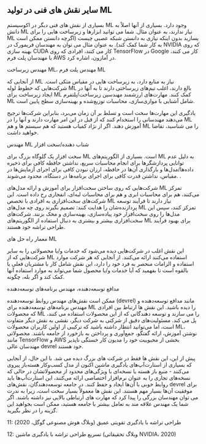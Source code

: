 ## سایر نقش های فنی در تولید ML

بسیاری از نقش های فنی دیگر در اکوسیستم ML وجود دارد. بسیاری از آنها اصلاً به دانش ML نیاز ندارند، به عنوان مثال. شما می توانید ابزارها و زیرساخت هایی را برای ML بسازید بدون اینکه نیازی به دانستن شبکه عصبی چیست (اگرچه دانستن ممکن 
است به کار شما کمک کند). به عنوان مثال می توان به مهندسان فریمورک در NVIDIA که روی بهینه سازی CUDA کار می کنند، افرادی که روی TensorFlow در Google کار می کنند، یا مهندسان پلت فرم AWS در آمازون، اشاره کرد.

مهندس زیرساخت ML، مهندس پلت فرم ML

از آنجایی که ML نیاز به منابع دارد، به زیرساخت هایی در مقیاس متکی است. شرکت‌هایی که خطوط لوله ML بالغ دارند، اغلب تیم‌های زیرساختی دارند تا به آنها در ایجاد زیرساخت برای ML کمک کنند. مهارت‌های ارزشمند مهندسین زیرساخت/پلتفرم ML شامل آشنایی با موازی‌سازی، محاسبات توزیع‌شده و بهینه‌سازی سطح پایین است.

یادگیری این مهارت‌ها سخت است و تسلط بر آن زمان می‌برد، بنابراین شرکت‌ها ترجیح می‌دهند مهندسانی را استخدام کنند که از قبل در این امر مهارت دارند و آنها را در ML آموزش دهند. اگر از نژاد کمیاب هستید که هم سیستم ها و هم ML را می شناسید، تقاضا خواهید داشت.

مهندس ML شتاب دهنده/سخت افزار


سخت افزار یک گلوگاه بزرگ برای ML است. بسیاری از الگوریتم‌های ML به دلیل عدم توانایی پردازشگرها برای انجام محاسبات سریع، نداشتن حافظه کافی برای ذخیره داده‌ها/مدل‌ها و بارگذاری آن‌ها در حافظه، ارزان نبودن کافی برای اجرای آزمایش‌ها در مقیاس، نداشتن قدرت کافی برای اجرای برنامه‌ها در دستگاه، محدود می‌شوند. .

شرکت‌هایی که روی ساختن سخت‌افزار برای آموزش و ارائه مدل‌های ML تمرکز می‌کنند، هم برای محاسبات ابری و هم برای محاسبات لبه‌ای، انفجاری رخ داده است. این شرکت‌های سخت‌افزاری به افرادی با تخصص ML نیاز دارند تا فرآیند توسعه پردازنده‌شان را هدایت کنند: تصمیم بگیرند روی چه مدل‌های ML تمرکز کنند، سپس این مدل‌ها را روی سخت‌افزار خود پیاده‌سازی، بهینه‌سازی و محک بزنند. شرکت‌های سخت‌افزاری بیشتر و بیشتری به دنبال استفاده از الگوریتم‌های ML برای بهبود فرآیند طراحی تراشه خود هستند.

معمار راه حل های ML

این نقش اغلب در شرکت‌هایی دیده می‌شود که خدمات و/یا محصولاتی را به سایر شرکت‌هایی که از ML استفاده می‌کنند ارائه می‌کنند. از آنجایی که هر شرکت موارد استفاده و الزامات منحصر به فرد خود را دارد، این نقش شامل کار با مشتریان فعلی یا بالقوه است تا بفهمید که آیا خدمات و/یا محصول شما می‌تواند به موارد استفاده آنها کمک کند و اگر بله، چگونه.


مدافع توسعه‌دهنده، مهندس برنامه‌های توسعه‌دهنده


ممکن است نقش‌های مهندس روابط توسعه‌دهنده (devrel) مانند مدافع توسعه‌دهنده و مهندس برنامه‌های توسعه‌دهنده برای ML را دیده باشید. این نقش ها ارتباط بین افرادی که محصولات ML را می سازند و توسعه دهندگانی که از این محصولات استفاده می کنند، پل می کند. مسئولیت‌های دقیق از شرکتی به شرکت دیگر، نقشی به نقش دیگر متفاوت است، اما می‌توانید انتظار داشته باشید که ترکیبی از اولین کاربران محصولات ML، نوشتن آموزش، ارائه گفتگو، جمع‌آوری و پرداختن به بازخورد از جامعه باشند. محصولاتی مانند TensorFlow و AWS بخشی از محبوبیت خود را مدیون کار خستگی ناپذیر مهندسان عالی devrel خود هستند.

پیش از این، این نقش ها فقط در شرکت های بزرگ دیده می شد. با این حال، از آنجایی که بسیاری از استارت‌آپ‌های یادگیری ماشین اکنون از مدل کسب‌وکار هسته‌باز پیروی می‌کنند - منبع باز هسته یا نسخه‌ای با ویژگی‌های محدود از محصولاتشان در حالی که نسخه‌های تجاری را به عنوان نرم‌افزار اختصاصی ارائه می‌کنند، این استارت‌آپ‌ها باید روابط خوبی با آن‌ها ایجاد و حفظ کنند. در جامعه توسعه‌دهندگان، نقش‌های devrel برای موفقیت آن‌ها بسیار مهم هستند. این نقش ها معمولاً بسیار سخت است، زیرا به ندرت می توان مهندسان بزرگی را پیدا کرد که مهارت های ارتباطی بالایی نیز داشته باشند. اگر شما یک مهندس علاقه مند به تعامل بیشتر با جامعه هستید، ممکن است بخواهید این گزینه را در نظر بگیرید.

11: طراحی تراشه با یادگیری تقویتی عمیق (وبلاگ هوش مصنوعی گوگل، 2020)

12: تسریع طراحی تراشه با یادگیری ماشین (وبلاگ تحقیقاتی NVIDIA، 2020)

